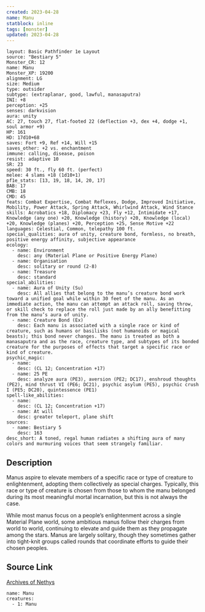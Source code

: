 ```yaml
---
created: 2023-04-28
name: Manu
statblock: inline
tags: [monster]
updated: 2023-04-28
---
```

```statblock
layout: Basic Pathfinder 1e Layout
source: "Bestiary 5"
Monster_CR: 12
name: Manu
Monster_XP: 19200
alignment: LG
size: Medium
type: outsider
subtype: (extraplanar, good, lawful, manasaputra)
INI: +8
perception: +25
senses: darkvision
aura: unity
AC: 27, touch 27, flat-footed 22 (deflection +3, dex +4, dodge +1, soul armor +9)
HP: 161
HD: 17d10+68
saves: Fort +9, Ref +14, Will +15
saves_other: +2 vs. enchantment
immune: calling, disease, poison
resist: adaptive 10
SR: 23
speed: 30 ft., fly 60 ft. (perfect)
melee: 4 slams +18 (1d10+1)
pf1e_stats: [13, 19, 18, 14, 20, 17]
BAB: 17
CMB: 18
CMD: 45
feats: Combat Expertise, Combat Reflexes, Dodge, Improved Initiative, Mobility, Power Attack, Spring Attack, Whirlwind Attack, Wind Stance
skills: Acrobatics +18, Diplomacy +23, Fly +12, Intimidate +17, Knowledge (any one) +20, Knowledge (history) +20, Knowledge (local) +20, Knowledge (planes) +20, Perception +25, Sense Motive +22
languages: Celestial, Common, telepathy 100 ft.
special_qualities: aura of unity, creature bond, formless, no breath, positive energy affinity, subjective appearance
ecology:
  - name: Environment
    desc: any (Material Plane or Positive Energy Plane)
  - name: Organisation
    desc: solitary or round (2-8)
  - name: Treasure
    desc: standard
special_abilities:
  - name: Aura of Unity (Su)
    desc: All allies that belong to the manu’s creature bond work toward a unified goal while within 30 feet of the manu. As an immediate action, the manu can attempt an attack roll, saving throw, or skill check to replace the roll just made by an ally benefitting from the manu’s aura of unity.
  - name: Creature Bond (Ex)
    desc: Each manu is associated with a single race or kind of creature, such as humans or basilisks (not humanoids or magical beasts); this bond never changes. The manu is treated as both a manasaputra and as the race, creature type, and subtypes of its bonded creature for the purposes of effects that target a specific race or kind of creature.
psychic_magic:
  - name:
    desc: (CL 12; Concentration +17)
  - name: 25 PE
    desc: analyze aura (PE3), aversion (PE2; DC17), enshroud thoughts (PE2), mind thrust VI (PE6; DC21), psychic asylum (PE5), psychic crush I (PE5; DC20), quintessence (PE1)
spell-like_abilities:
  - name:
    desc: (CL 12; Concentration +17)
  - name: At will
    desc: greater teleport, plane shift
sources:
  - name: Bestiary 5
    desc: 163
desc_short: A toned, regal human radiates a shifting aura of many colors and murmuring voices that seem strangely familiar.
```
## Description
Manus aspire to elevate members of a specific race or type of creature to enlightenment, adopting them collectively as special charges. Typically, this race or type of creature is chosen from those to whom the manu belonged during its most meaningful mortal incarnation, but this is not always the case.

 While most manus focus on a people’s enlightenment across a single Material Plane world, some ambitious manus follow their charges from world to world, continuing to elevate and guide them as they propagate among the stars. Manus are largely solitary, though they sometimes gather into tight-knit groups called rounds that coordinate efforts to guide their chosen peoples.
## Source Link
[Archives of Nethys](https://aonprd.com/MonsterDisplay.aspx?ItemName=Manu)
```encounter-table
name: Manu
creatures:
  - 1: Manu
```
